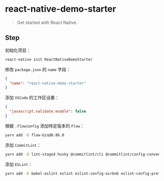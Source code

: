 # react-native-demo-starter

> Get started with React Native.

## Step

初始化项目：

```bash
react-native init ReactNativeDemoStarter
```

修改 `package.json` 的 `name` 字段：

```json
{
  "name": "react-native-demo-starter"
}
```

添加 `VSCode` 的工作区设置：

```json
{
  "javascript.validate.enable": false
}
```

根据 `.flowconfig` 添加特定版本的 `Flow`：

```bash
yarn add -D flow-bin@0.86.0
```

添加 `CommitLint`：

```bash
yarn add -D lint-staged husky @commitlint/cli @commitlint/config-conventional
```

添加 `ESLint`：

```bash
yarn add -D babel-eslint eslint eslint-config-airbnb eslint-config-prettier eslint-plugin-import eslint-plugin-jsx-a11y eslint-plugin-prettier eslint-plugin-react prettier
```
